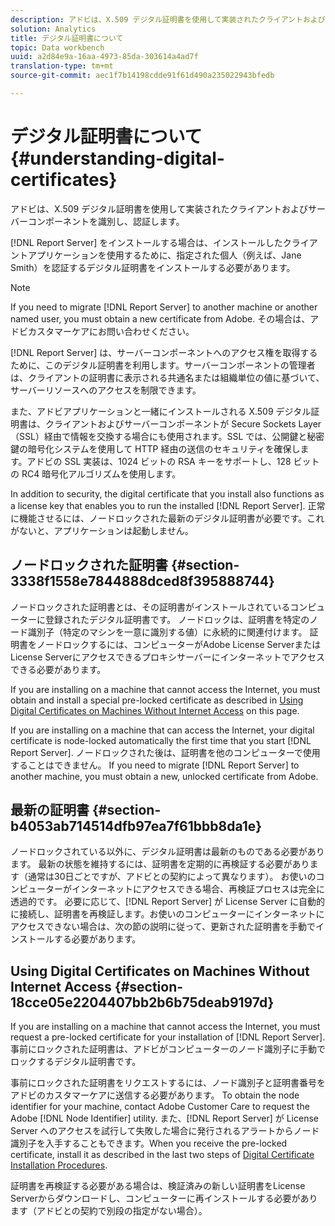 ```yaml
---
description: アドビは、X.509 デジタル証明書を使用して実装されたクライアントおよびサーバーコンポーネントを識別し、認証します。
solution: Analytics
title: デジタル証明書について
topic: Data workbench
uuid: a2d84e9a-16aa-4973-85da-303614a4ad7f
translation-type: tm+mt
source-git-commit: aec1f7b14198cdde91f61d490a235022943bfedb

---
```



# デジタル証明書について{#understanding-digital-certificates}

アドビは、X.509 デジタル証明書を使用して実装されたクライアントおよびサーバーコンポーネントを識別し、認証します。

[!DNL Report Server] をインストールする場合は、インストールしたクライアントアプリケーションを使用するために、指定された個人（例えば、Jane Smith）を認証するデジタル証明書をインストールする必要があります。

>[!NOTE]
>
>If you need to migrate [!DNL Report Server] to another machine or another named user, you must obtain a new certificate from Adobe. その場合は、アドビカスタマーケアにお問い合わせください。

[!DNL Report Server] は、サーバーコンポーネントへのアクセス権を取得するために、このデジタル証明書を利用します。サーバーコンポーネントの管理者は、クライアントの証明書に表示される共通名または組織単位の値に基づいて、サーバーリソースへのアクセスを制限できます。

また、アドビアプリケーションと一緒にインストールされる X.509 デジタル証明書は、クライアントおよびサーバーコンポーネントが Secure Sockets Layer（SSL）経由で情報を交換する場合にも使用されます。SSL では、公開鍵と秘密鍵の暗号化システムを使用して HTTP 経由の送信のセキュリティを確保します。アドビの SSL 実装は、1024 ビットの RSA キーをサポートし、128 ビットの RC4 暗号化アルゴリズムを使用します。

In addition to security, the digital certificate that you install also functions as a license key that enables you to run the installed [!DNL Report Server]. 正常に機能させるには、ノードロックされた最新のデジタル証明書が必要です。これがないと、アプリケーションは起動しません。

## ノードロックされた証明書 {#section-3338f1558e7844888dced8f395888744}

ノードロックされた証明書とは、その証明書がインストールされているコンピューターに登録されたデジタル証明書です。 ノードロックは、証明書を特定のノード識別子（特定のマシンを一意に識別する値）に永続的に関連付けます。 証明書をノードロックするには、コンピューターがAdobe License ServerまたはLicense Serverにアクセスできるプロキシサーバーにインターネットでアクセスできる必要があります。

If you are installing on a machine that cannot access the Internet, you must obtain and install a special pre-locked certificate as described in [Using Digital Certificates on Machines Without Internet Access](../../../../home/c-rpt-oview/c-inst-rpt/c-install-dig-cert/c-underst-dig-cert.md#section-18cce05e2204407bb2b6b75deab9197d) on this page.

If you are installing on a machine that can access the Internet, your digital certificate is node-locked automatically the first time that you start [!DNL Report Server]. ノードロックされた後は、証明書を他のコンピューターで使用することはできません。 If you need to migrate [!DNL Report Server] to another machine, you must obtain a new, unlocked certificate from Adobe.

## 最新の証明書 {#section-b4053ab714514dfb97ea7f61bbb8da1e}

ノードロックされている以外に、デジタル証明書は最新のものである必要があります。 最新の状態を維持するには、証明書を定期的に再検証する必要があります（通常は30日ごとですが、アドビとの契約によって異なります）。 お使いのコンピューターがインターネットにアクセスできる場合、再検証プロセスは完全に透過的です。 必要に応じて、[!DNL Report Server] が License Server に自動的に接続し、証明書を再検証します。お使いのコンピューターにインターネットにアクセスできない場合は、次の節の説明に従って、更新された証明書を手動でインストールする必要があります。

## Using Digital Certificates on Machines Without Internet Access {#section-18cce05e2204407bb2b6b75deab9197d}

If you are installing on a machine that cannot access the Internet, you must request a pre-locked certificate for your installation of [!DNL Report Server]. 事前にロックされた証明書は、アドビがコンピューターのノード識別子に手動でロックするデジタル証明書です。

事前にロックされた証明書をリクエストするには、ノード識別子と証明書番号をアドビのカスタマーケアに送信する必要があります。 To obtain the node identifier for your machine, contact Adobe Customer Care to request the Adobe [!DNL Node Identifier] utility. また、[!DNL Report Server] が License Server へのアクセスを試行して失敗した場合に発行されるアラートからノード識別子を入手することもできます。When you receive the pre-locked certificate, install it as described in the last two steps of [Digital Certificate Installation Procedures](../../../../home/c-rpt-oview/c-inst-rpt/c-install-dig-cert/t-dig-cert-install-proc.md#task-5c4bb352ff534b40adc46dd053874e5d).

証明書を再検証する必要がある場合は、検証済みの新しい証明書をLicense Serverからダウンロードし、コンピューターに再インストールする必要があります（アドビとの契約で別段の指定がない場合）。
